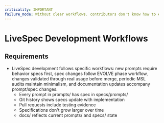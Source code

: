 ```yaml
---
criticality: IMPORTANT
failure_mode: Without clear workflows, contributors don't know how to evolve LiveSpec properly
---
```


# LiveSpec Development Workflows

## Requirements
- LiveSpec development follows specific workflows: new prompts require behavior specs first, spec changes follow EVOLVE phase workflow, changes validated through real usage before merge, periodic MSL audits maintain minimalism, and documentation updates accompany prompt/spec changes.
  - Every prompt in prompts/ has spec in specs/prompts/
  - Git history shows specs update with implementation
  - Pull requests include testing evidence
  - Specifications don't grow larger over time
  - docs/ reflects current prompts/ and specs/ state
